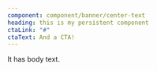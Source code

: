 ```yaml
---
component: component/banner/center-text
heading: this is my persistent component
ctaLink: "#"
ctaText: And a CTA!
---
```


It has body text.
